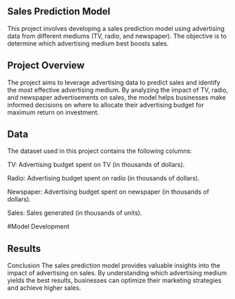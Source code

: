 ## Sales Prediction Model
This project involves developing a sales prediction model using advertising data from different mediums (TV, radio, and newspaper). The objective is to determine which advertising medium best boosts sales.

## Project Overview
The project aims to leverage advertising data to predict sales and identify the most effective advertising medium. By analyzing the impact of TV, radio, and newspaper advertisements on sales, the model helps businesses make informed decisions on where to allocate their advertising budget for maximum return on investment.

## Data
The dataset used in this project contains the following columns:

TV: Advertising budget spent on TV (in thousands of dollars).

Radio: Advertising budget spent on radio (in thousands of dollars).

Newspaper: Advertising budget spent on newspaper (in thousands of dollars).

Sales: Sales generated (in thousands of units).

#Model Development

## Results

Conclusion
The sales prediction model provides valuable insights into the impact of advertising on sales. By understanding which advertising medium yields the best results, businesses can optimize their marketing strategies and achieve higher sales.
